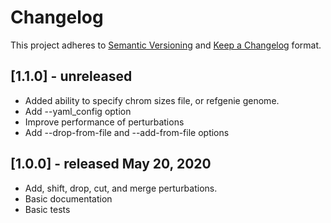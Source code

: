# Changelog

This project adheres to [Semantic Versioning](https://semver.org/spec/v2.0.0.html) and [Keep a Changelog](https://keepachangelog.com/en/1.0.0/) format.

## [1.1.0] - unreleased

- Added ability to specify chrom sizes file, or refgenie genome.
- Add --yaml_config option
- Improve performance of perturbations
- Add --drop-from-file and --add-from-file options

## [1.0.0] - released May 20, 2020

- Add, shift, drop, cut, and merge perturbations.
- Basic documentation
- Basic tests
